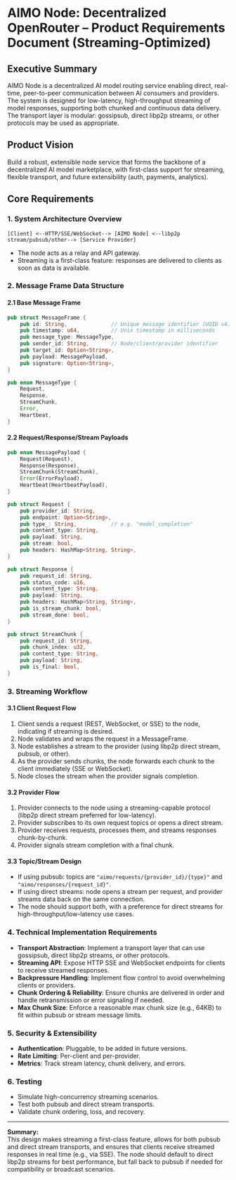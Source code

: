 # AIMO Node: Decentralized OpenRouter – Product Requirements Document (Streaming-Optimized)

## Executive Summary

AIMO Node is a decentralized AI model routing service enabling direct, real-time, peer-to-peer communication between AI consumers and providers. The system is designed for low-latency, high-throughput streaming of model responses, supporting both chunked and continuous data delivery. The transport layer is modular: gossipsub, direct libp2p streams, or other protocols may be used as appropriate.

## Product Vision

Build a robust, extensible node service that forms the backbone of a decentralized AI model marketplace, with first-class support for streaming, flexible transport, and future extensibility (auth, payments, analytics).

## Core Requirements

### 1. System Architecture Overview

```
[Client] <--HTTP/SSE/WebSocket--> [AIMO Node] <--libp2p stream/pubsub/other--> [Service Provider]
```

- The node acts as a relay and API gateway.
- Streaming is a first-class feature: responses are delivered to clients as soon as data is available.

### 2. Message Frame Data Structure

#### 2.1 Base Message Frame

```rust
pub struct MessageFrame {
    pub id: String,              // Unique message identifier (UUID v4)
    pub timestamp: u64,          // Unix timestamp in milliseconds
    pub message_type: MessageType,
    pub sender_id: String,       // Node/client/provider identifier
    pub target_id: Option<String>,
    pub payload: MessagePayload,
    pub signature: Option<String>,
}

pub enum MessageType {
    Request,
    Response,
    StreamChunk,
    Error,
    Heartbeat,
}
```

#### 2.2 Request/Response/Stream Payloads

```rust
pub enum MessagePayload {
    Request(Request),
    Response(Response),
    StreamChunk(StreamChunk),
    Error(ErrorPayload),
    Heartbeat(HeartbeatPayload),
}

pub struct Request {
    pub provider_id: String,
    pub endpoint: Option<String>,
    pub type_: String,           // e.g. "model_completion"
    pub content_type: String,
    pub payload: String,
    pub stream: bool,
    pub headers: HashMap<String, String>,
}

pub struct Response {
    pub request_id: String,
    pub status_code: u16,
    pub content_type: String,
    pub payload: String,
    pub headers: HashMap<String, String>,
    pub is_stream_chunk: bool,
    pub stream_done: bool,
}

pub struct StreamChunk {
    pub request_id: String,
    pub chunk_index: u32,
    pub content_type: String,
    pub payload: String,
    pub is_final: bool,
}
```

### 3. Streaming Workflow

#### 3.1 Client Request Flow

1. Client sends a request (REST, WebSocket, or SSE) to the node, indicating if streaming is desired.
2. Node validates and wraps the request in a MessageFrame.
3. Node establishes a stream to the provider (using libp2p direct stream, pubsub, or other).
4. As the provider sends chunks, the node forwards each chunk to the client immediately (SSE or WebSocket).
5. Node closes the stream when the provider signals completion.

#### 3.2 Provider Flow

1. Provider connects to the node using a streaming-capable protocol (libp2p direct stream preferred for low-latency).
2. Provider subscribes to its own request topics or opens a direct stream.
3. Provider receives requests, processes them, and streams responses chunk-by-chunk.
4. Provider signals stream completion with a final chunk.

#### 3.3 Topic/Stream Design

- If using pubsub: topics are `"aimo/requests/{provider_id}/{type}"` and `"aimo/responses/{request_id}"`.
- If using direct streams: node opens a stream per request, and provider streams data back on the same connection.
- The node should support both, with a preference for direct streams for high-throughput/low-latency use cases.

### 4. Technical Implementation Requirements

- **Transport Abstraction**: Implement a transport layer that can use gossipsub, direct libp2p streams, or other protocols.
- **Streaming API**: Expose HTTP SSE and WebSocket endpoints for clients to receive streamed responses.
- **Backpressure Handling**: Implement flow control to avoid overwhelming clients or providers.
- **Chunk Ordering & Reliability**: Ensure chunks are delivered in order and handle retransmission or error signaling if needed.
- **Max Chunk Size**: Enforce a reasonable max chunk size (e.g., 64KB) to fit within pubsub or stream message limits.

### 5. Security & Extensibility

- **Authentication**: Pluggable, to be added in future versions.
- **Rate Limiting**: Per-client and per-provider.
- **Metrics**: Track stream latency, chunk delivery, and errors.

### 6. Testing

- Simulate high-concurrency streaming scenarios.
- Test both pubsub and direct stream transports.
- Validate chunk ordering, loss, and recovery.

---

**Summary:**  
This design makes streaming a first-class feature, allows for both pubsub and direct stream transports, and ensures that clients receive streamed responses in real time (e.g., via SSE). The node should default to direct libp2p streams for best performance, but fall back to pubsub if needed for compatibility or broadcast scenarios.
